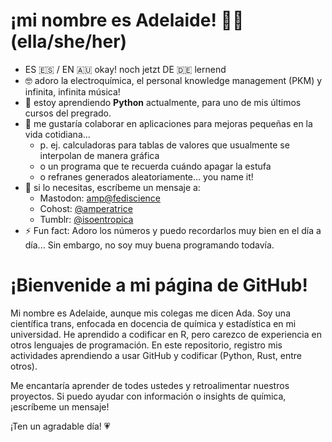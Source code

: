 #  ¡mi nombre es Adelaide! 🦉✨ (ella/she/her)

- ES 🇪🇸 / EN 🇦🇺 okay! noch jetzt DE 🇩🇪 lernend 
- 🤓 adoro la electroquímica, el personal knowledge management (PKM) y infinita, infinita música!
- 🌱 estoy aprendiendo **Python** actualmente, para uno de mis últimos cursos del pregrado.
- 💞️ me gustaría colaborar en aplicaciones para mejoras pequeñas en la vida cotidiana...
  - p. ej. calculadoras para tablas de valores que usualmente se interpolan de manera gráfica
  - o un programa que te recuerda cuándo apagar la estufa
  - o refranes generados aleatoriamente... you name it!
- 💌 si lo necesitas, escríbeme un mensaje a:
  - Mastodon: <a rel="me" href="https://fediscience.org/@amp">amp@fediscience</a>
  - Cohost: [@amperatrice](https://cohost.org/amperatrice)
  - Tumblr: [@isoentropica](https://isoentropica.tumblr.com/) 
- ⚡ Fun fact: Adoro los números y puedo recordarlos muy bien en el día a día... Sin embargo, no soy muy buena programando todavía.

# ¡Bienvenide a mi página de GitHub!

Mi nombre es Adelaide, aunque mis colegas me dicen Ada. Soy una científica trans, enfocada en docencia de química y estadística en mi universidad. He aprendido a codificar en R, pero carezco de experiencia en otros lenguajes de programación. En este repositorio, registro mis actividades aprendiendo a usar GitHub y codificar (Python, Rust, entre otros).

Me encantaría aprender de todes ustedes y retroalimentar nuestros proyectos. Si puedo ayudar con información o insights de química, ¡escríbeme un mensaje!

¡Ten un agradable día! 💗

<!---
amperatrice/amperatrice is a ✨ special ✨ repository because its `README.md` (this file) appears on your GitHub profile.
You can click the Preview link to take a look at your changes.
--->
